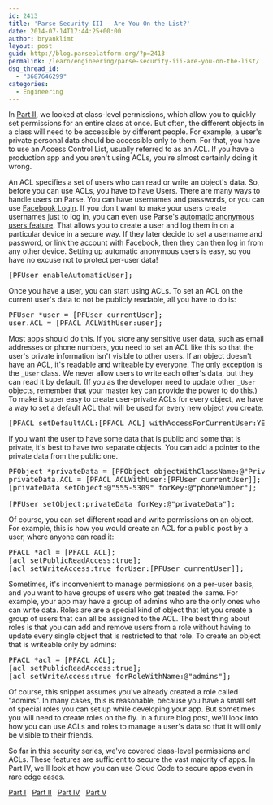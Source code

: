 ```yaml
---
id: 2413
title: 'Parse Security III - Are You On the List?'
date: 2014-07-14T17:44:25+00:00
author: bryanklimt
layout: post
guid: http://blog.parseplatform.org/?p=2413
permalink: /learn/engineering/parse-security-iii-are-you-on-the-list/
dsq_thread_id:
  - "3687646299"
categories:
  - Engineering
---
```

In <a href="http://blog.parseplatform.org/2014/07/07/parse-security-ii-class-hysteria/" target="_blank">Part II</a>, we looked at class-level permissions, which allow you to quickly set permissions for an entire class at once. But often, the different objects in a class will need to be accessible by different people. For example, a user's private personal data should be accessible only to them. For that, you have to use an Access Control List, usually referred to as an ACL. If you have a production app and you aren't using ACLs, you're almost certainly doing it wrong.

An ACL specifies a set of users who can read or write an object's data. So, before you can use ACLs, you have to have Users. There are many ways to handle users on Parse. You can have usernames and passwords, or you can use <a href="https://developers.facebook.com/docs/facebook-login/v2.0" target="_blank">Facebook Login</a>. If you don't want to make your users create usernames just to log in, you can even use Parse's <a href="http://blog.parseplatform.org/2012/04/02/protect-user-data-with-new-parse-features/" target="_blank">automatic anonymous users feature</a>. That allows you to create a user and log them in on a particular device in a secure way. If they later decide to set a username and password, or link the account with Facebook, then they can then log in from any other device. Setting up automatic anonymous users is easy, so you have no excuse not to protect per-user data!

<pre class="brush: objc; gutter: false">[PFUser enableAutomaticUser];</pre>

Once you have a user, you can start using ACLs. To set an ACL on the current user's data to not be publicly readable, all you have to do is:

<pre class="brush: objc; gutter: false">PFUser *user = [PFUser currentUser];
user.ACL = [PFACL ACLWithUser:user];</pre>

Most apps should do this. If you store any sensitive user data, such as email addresses or phone numbers, you need to set an ACL like this so that the user's private information isn't visible to other users. If an object doesn't have an ACL, it's readable and writeable by everyone. The only exception is the `_User` class. We never allow users to write each other's data, but they can read it by default. (If you as the developer need to update other `_User` objects, remember that your master key can provide the power to do this.) To make it super easy to create user-private ACLs for every object, we have a way to set a default ACL that will be used for every new object you create.

<pre class="brush: objc; gutter: false">[PFACL setDefaultACL:[PFACL ACL] withAccessForCurrentUser:YES];</pre>

If you want the user to have some data that is public and some that is private, it's best to have two separate objects. You can add a pointer to the private data from the public one.

<pre class="brush: objc; gutter: false">PFObject *privateData = [PFObject objectWithClassName:@"PrivateUserData"];
privateData.ACL = [PFACL ACLWithUser:[PFUser currentUser]];
[privateData setObject:@"555-5309" forKey:@"phoneNumber"];

[PFUser setObject:privateData forKey:@"privateData"];</pre>

Of course, you can set different read and write permissions on an object. For example, this is how you would create an ACL for a public post by a user, where anyone can read it:

<pre class="brush: objc; gutter: false">PFACL *acl = [PFACL ACL];
[acl setPublicReadAccess:true];
[acl setWriteAccess:true forUser:[PFUser currentUser]];</pre>

Sometimes, it's inconvenient to manage permissions on a per-user basis, and you want to have groups of users who get treated the same. For example, your app may have a group of admins who are the only ones who can write data. Roles are are a special kind of object that let you create a group of users that can all be assigned to the ACL. The best thing about roles is that you can add and remove users from a role without having to update every single object that is restricted to that role. To create an object that is writeable only by admins:

<pre class="brush: objc; gutter: false">PFACL *acl = [PFACL ACL];
[acl setPublicReadAccess:true];
[acl setWriteAccess:true forRoleWithName:@"admins"];</pre>

Of course, this snippet assumes you've already created a role called “admins”. In many cases, this is reasonable, because you have a small set of special roles you can set up while developing your app. But sometimes you will need to create roles on the fly. In a future blog post, we'll look into how you can use ACLs and roles to manage a user's data so that it will only be visible to their friends.

So far in this security series, we've covered class-level permissions and ACLs. These features are sufficient to secure the vast majority of apps. In Part IV, we'll look at how you can use Cloud Code to secure apps even in rare edge cases.

<span style="text-decoration: underline;"><a href="http://blog.parseplatform.org/2014/06/30/parse-security-i-are-you-the-key-master/" target="_blank">Part I</a></span>   <span style="text-decoration: underline;"><a href="http://blog.parseplatform.org/2014/07/07/parse-security-ii-class-hysteria/" target="_blank">Part II</a></span>   <span style="text-decoration: underline;"><a href="http://blog.parseplatform.org/2014/07/21/parse-security-iv-ahead-in-the-cloud/" target="_blank">Part IV</a></span>   <span style="text-decoration: underline;"><a href="http://blog.parseplatform.org/2014/07/28/parse-security-v-how-to-make-friends/" target="_blank">Part V</a></span>